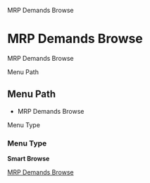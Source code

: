 
MRP Demands Browse
# MRP Demands Browse


MRP Demands Browse

Menu Path
## Menu Path



- MRP Demands Browse

Menu Type
### Menu Type

**Smart Browse**


[MRP Demands Browse](../../functional-guide/smart-browse/smart-browse-mrp-demands-browse.md)